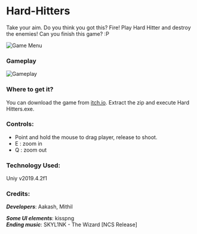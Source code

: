 # Hard-Hitters

Take your aim. Do you think you got this? Fire! Play Hard Hitter and destroy the enemies! Can you finish this game? :P

![Game Menu](https://img.itch.zone/aW1nLzIxOTk4OTcucG5n/original/ONQAbE.png)

### Gameplay

![Gameplay](https://i.imgur.com/51VlIIX.gif)

### Where to get it?
You can download the game from [itch.io](https://mithil467.itch.io/hard-hitters).
Extract the zip and execute Hard Hitters.exe.

### Controls:
- Point and hold the mouse to drag player, release to shoot.
- E : zoom in
- Q : zoom out

### Technology Used:
Uniy v2019.4.2f1

### Credits:
***Developers***: Aakash, Mithil  
  
***Some UI elements***: kisspng  
***Ending music***: SKYL1NK - The Wizard [NCS Release]

